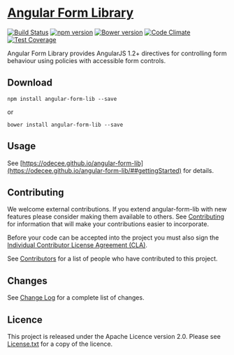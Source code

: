 # [Angular Form Library](https://odecee.github.io/angular-form-lib)
[![Build Status](https://travis-ci.org/odecee/angular-form-lib.svg)](https://travis-ci.org/odecee/angular-form-lib)
[![npm version](https://badge.fury.io/js/angular-form-lib.svg)](http://badge.fury.io/js/angular-form-lib)
[![Bower version](https://badge.fury.io/bo/angular-form-lib.svg)](http://badge.fury.io/bo/angular-form-lib)
[![Code Climate](https://codeclimate.com/github/Odecee/angular-form-lib/badges/gpa.svg)](https://codeclimate.com/github/Odecee/angular-form-lib)
[![Test Coverage](https://codeclimate.com/github/Odecee/angular-form-lib/badges/coverage.svg)](https://codeclimate.com/github/Odecee/angular-form-lib/coverage)

Angular Form Library provides AngularJS 1.2+ directives for controlling form behaviour using policies with accessible form controls.

## <a name="download"></a> Download
```
npm install angular-form-lib --save
```
or
```
bower install angular-form-lib --save
```

## <a name="usage"></a> Usage

See [https://odecee.github.io/angular-form-lib](https://odecee.github.io/angular-form-lib/##gettingStarted) for details.

## <a name="contributing"></a> Contributing

We welcome external contributions.  If you extend angular-form-lib with new features please consider making them available to others.  See [Contributing](CONTRIBUTING.md) for information that will make your contributions easier to incorporate.

Before your code can be accepted into the project you must also sign the [Individual Contributor License Agreement (CLA)](https://drive.google.com/open?id=1EmjFp3rJYnQU2pFX0A1hgSaHRoAaB_6PUopmmSmeByg).

See [Contributors](CONTRIBUTORS.md) for a list of people who have contributed to this project.

## <a name="changes"></a> Changes
See [Change Log](CHANGELOG.md) for a complete list of changes.

## <a name="licence"></a> Licence

This project is released under the Apache Licence version 2.0.  Please see [License.txt](LICENSE.txt) for a copy of the licence.
